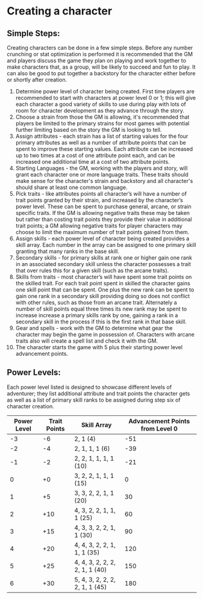 # Creating a character

## Simple Steps:
Creating characters can be done in a few simple steps. Before any number crunching or stat optimization is performed it is recommended that the GM and players discuss the game they plan on playing and work together to make characters that, as a group, will be likely to succeed and fun to play. It can also be good to put together a backstory for the character either before or shortly after creation.
1. Determine power level of character being created. First time players are recommended to start with characters at power level 0 or 1; this will give each character a good variety of skills to use during play with lots of room for character development as they advance through the story.
1. Choose a strain from those the GM is allowing, it's recommended that players be limited to the primary strains for most games with potential further limiting based on the story the GM is looking to tell.
1. Assign attributes - each strain has a list of starting values for the four primary attributes as well as a number of attribute points that can be spent to improve these starting values. Each attribute can be increased up to two times at a cost of one attribute point each, and can be increased one additional time at a cost of two attribute points.
1. Starting Languages - the GM, working with the players and story, will grant each character one or more language traits. These traits should make sense for the character's strain and backstory and all character's should share at least one common language.
1. Pick traits - like attributes points all character’s will have a number of trait points granted by their strain, and increased by the character’s power level. These can be spent to purchase general, arcane, or strain specific traits. If the GM is allowing negative traits these may be taken but rather than costing trait points they provide their value in additional trait points; a GM allowing negative traits for player characters may choose to limit the maximum number of trait points gained from them.
1. Assign skills - each power level of character being created provides a skill array. Each number in the array can be assigned to one primary skill granting that many ranks in the base skill.
1. Secondary skills - for primary skills at rank one or higher gain one rank in an associated secondary skill unless the character possesses a trait that over rules this for a given skill (such as the arcane traits).
1. Skills from traits - most character’s will have spent some trait points on the skilled trait. For each trait point spent in skilled the character gains one skill point that can be spent. One plus the new rank can be spent to gain one rank in a secondary skill providing doing so does not conflict with other rules, such as those from an arcane trait. Alternately a number of skill points equal three times its new rank may be spent to increase increase a primary skills rank by one, gaining a rank in a secondary skill in the process if this is the first rank in that base skill.
1. Gear and spells - work with the GM to determine what gear the character may begin the game in possession of. Characters with arcane traits also will create a spell list and check it with the GM.
1. The character starts the game with 5 plus their starting power level advancement points.

<div class="page-break"></div>

## Power Levels:
Each power level listed is designed to showcase different levels of adventurer; they list additional attribute and trait points the character gets as well as a list of primary skill ranks to be assigned during step six of character creation.

| Power Level | Trait Points | Skill Array | Advancement Points from Level 0 |
| --- | ---| --- | --- |
| -3 | -6 | 2, 1 (4) | -51 |
| -2 | -4 | 2, 1, 1, 1  (6) | -39 |
| -1 | -2 | 2, 2, 1, 1, 1, 1 (10) | -21 |
| 0 |  +0 | 3, 2, 2, 1, 1, 1 (15) | 0 |
| 1 |  +5 | 3, 3, 2, 2, 1, 1 (20) | 30 |
| 2 |  +10 | 4, 3, 2, 2, 1, 1, 1 (25) | 60 |
| 3 |  +15 | 4, 3, 3, 2, 2, 1, 1 (30) | 90 |
| 4 |  +20 | 4, 4, 3, 2, 2, 1, 1, 1 (35) | 120 |
| 5 |  +25 | 4, 4, 3, 2, 2, 2, 2, 1, 1 (40) | 150 |
| 6 |  +30 | 5, 4, 3, 2, 2, 2, 2, 1, 1 (45) | 180 |
